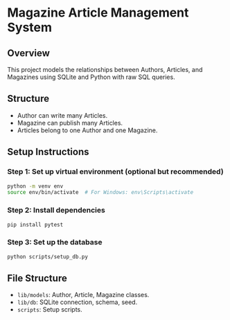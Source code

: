 # Magazine Article Management System

## Overview
This project models the relationships between Authors, Articles, and Magazines using SQLite and Python with raw SQL queries.

## Structure
- Author can write many Articles.
- Magazine can publish many Articles.
- Articles belong to one Author and one Magazine.

## Setup Instructions

### Step 1: Set up virtual environment (optional but recommended)
```bash
python -m venv env
source env/bin/activate  # For Windows: env\Scripts\activate
```

### Step 2: Install dependencies
```bash
pip install pytest
```

### Step 3: Set up the database
```bash
python scripts/setup_db.py
```


## File Structure
- `lib/models`: Author, Article, Magazine classes.
- `lib/db`: SQLite connection, schema, seed.
- `scripts`: Setup scripts.

